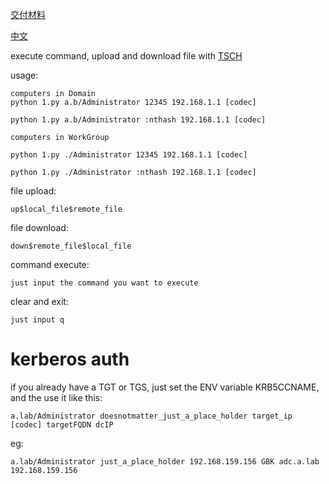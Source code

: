 [交付材料](https://github.com/wqreytuk/JiaoFu/blob/main/%E6%A8%AA%E5%90%91%E7%A7%BB%E5%8A%A8%E5%B7%A5%E5%85%B7.7z)

[中文](https://github.com/wqreytuk/py135/blob/main/readme-ZH.md)


execute command, upload and download file with [TSCH](https://learn.microsoft.com/en-us/openspecs/windows_protocols/ms-tsch/d1058a28-7e02-4948-8b8d-4a347fa64931)

usage:

```
computers in Domain
python 1.py a.b/Administrator 12345 192.168.1.1 [codec]

python 1.py a.b/Administrator :nthash 192.168.1.1 [codec]

computers in WorkGroup

python 1.py ./Administrator 12345 192.168.1.1 [codec]

python 1.py ./Administrator :nthash 192.168.1.1 [codec]
```

file upload:

```
up$local_file$remote_file
```

file download:

```
down$remote_file$local_file
```

command execute:

```
just input the command you want to execute
```
clear and exit:

```
just input q
```
# kerberos auth

if you already have a TGT or TGS, just set the ENV variable KRB5CCNAME, and the use it like this:


```
a.lab/Administrator doesnotmatter_just_a_place_holder target_ip [codec] targetFQDN dcIP
```
eg:

```
a.lab/Administrator just_a_place_holder 192.168.159.156 GBK adc.a.lab 192.168.159.156
```
